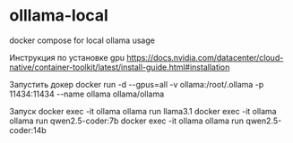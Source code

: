 # olllama-local
docker compose for local ollama usage


Инструкция по установке gpu 
https://docs.nvidia.com/datacenter/cloud-native/container-toolkit/latest/install-guide.html#installation

Запустить докер
docker run -d --gpus=all -v ollama:/root/.ollama -p 11434:11434 --name ollama ollama/ollama

Запуск 
docker exec -it ollama ollama run llama3.1
docker exec -it ollama ollama run qwen2.5-coder:7b
docker exec -it ollama  ollama run qwen2.5-coder:14b